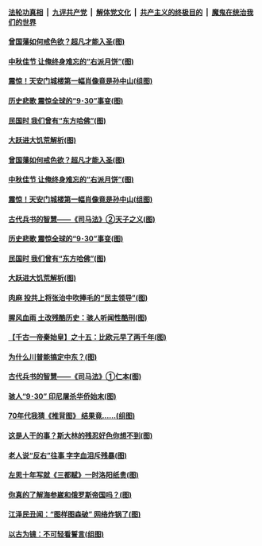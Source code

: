 

####  [法轮功真相](../../../../basic/blob/master/README.md?t=10020202) &nbsp;|&nbsp; [九评共产党](../../../../9ping.md/blob/master/README.md?t=10020202) &nbsp;|&nbsp; [解体党文化](../../../../jtdwh.md/blob/master/README.md?t=10020202)  &nbsp;|&nbsp; [共产主义的终极目的](../../../../gczydzjmd.md/blob/master/README.md?t=10020202) &nbsp;|&nbsp; [魔鬼在统治我们的世界](../../../../mgztzwmdsj.md/blob/master/README.md?t=10020202) 

#### [曾国藩如何戒色欲？超凡才能入圣(图)](../pages/p6/908904.md?t=10020202) 

#### [中秋佳节 让俺终身难忘的“右派月饼”(图)](../pages/p6/946665.md?t=10020202) 

#### [震惊！天安门城楼第一幅肖像竟是孙中山(组图)](../pages/p6/947523.md?t=10020202) 

#### [历史悲歌 震惊全球的“9･30”事变(图)](../pages/p6/930030.md?t=10020202) 

#### [民国时 我们曾有“东方哈佛”(图)](../pages/p6/947030.md?t=10020202) 

#### [大跃进大饥荒解析(图)](../pages/p6/947514.md?t=10020202) 

#### [曾国藩如何戒色欲？超凡才能入圣(图)](../pages/p6/908904.md?t=10020202) 

#### [中秋佳节 让俺终身难忘的“右派月饼”(图)](../pages/p6/946665.md?t=10020202) 

#### [震惊！天安门城楼第一幅肖像竟是孙中山(组图)](../pages/p6/947523.md?t=10020202) 

#### [古代兵书的智慧——《司马法》②天子之义(图)](../pages/p6/947110.md?t=10020202) 

#### [历史悲歌 震惊全球的“9･30”事变(图)](../pages/p6/930030.md?t=10020202) 

#### [民国时 我们曾有“东方哈佛”(图)](../pages/p6/947030.md?t=10020202) 

#### [大跃进大饥荒解析(图)](../pages/p6/947514.md?t=10020202) 

#### [肉麻 投共上将张治中吹捧毛的“民主领导”(图)](../pages/p6/947026.md?t=10020202) 

#### [腥风血雨 土改残酷历史：骇人听闻性酷刑(图)](../pages/p6/947521.md?t=10020202) 

#### [【千古一帝秦始皇】之十五：比欧元早了两千年(图)](../pages/p6/945193.md?t=10020202) 

#### [为什么川普能搞定中东？(图)](../pages/p6/946885.md?t=10020202) 

#### [古代兵书的智慧——《司马法》①仁本(图)](../pages/p6/947109.md?t=10020202) 

#### [骇人“9･30” 印尼屠杀华侨始末(图)](../pages/p6/930029.md?t=10020202) 

#### [70年代我猜《推背图》 结果竟……(组图)](../pages/p6/947027.md?t=10020202) 

#### [这是人干的事？斯大林的残忍好色你想不到(图)](../pages/p6/946534.md?t=10020202) 

#### [老人说“反右”往事 字字血泪斥残暴(图)](../pages/p6/946909.md?t=10020202) 

#### [左思十年写就《三都赋》一时洛阳纸贵(图)](../pages/p6/946833.md?t=10020202) 

#### [你真的了解海参崴和俄罗斯帝国吗？(图)](../pages/p6/945242.md?t=10020202) 

#### [江泽民丑闻：“图样图森破” 网络炸锅了(图)](../pages/p6/945661.md?t=10020202) 

#### [以古为镜：不可轻看誓言(组图)](../pages/p6/947154.md?t=10020202) 

